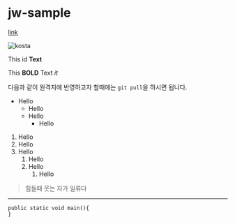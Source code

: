 # jw-sample


[link](http://naver.com)

![kosta](http://edu2.kosta.or.kr/assets/images/kosta2.png)

This id **Text**

This **BOLD** Text  _it_


다음과 같이 원격지에 반영하고자 할때에는 `git pull`을 하시면 됩니다.

* Hello
    * Hello
    * Hello
        * Hello
                
1. Hello
1. Hello
1. Hello
   1. Hello
   1. Hello
      1. Hello
        
> 힘들때 웃는 자가 일류다

***

```
public static void main(){
}

```
